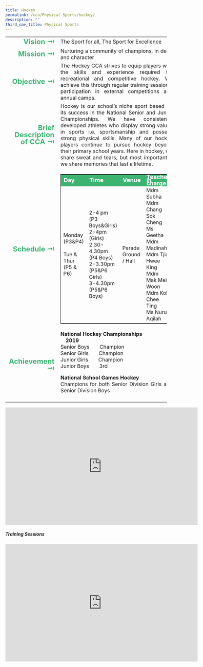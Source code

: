 ```yaml
---
title: Hockey
permalink: /cca/Physical-Sports/hockey/
description: ""
third_nav_title: Physical Sports
---
```

<table>
	<tr><td width=70 style="line-height:1; font-weight:bold; font-size: 22px; color:mediumseagreen; border:0px solid black; text-align:right">Vision &#8677;</td>
		<td style="text-align:justify">The Sport for all, The Sport for Excellence</td>
	</tr>
	<tr><td style="line-height:1; font-weight:bold; font-size: 22px; color:mediumseagreen; border:0px solid black; text-align:right">Mission &#8677;</td>
		<td style="text-align:justify">Nurturing a community of champions, in deed and character</td>
	</tr>
	<tr><td style="line-height:1; font-weight:bold; font-size: 22px; color:mediumseagreen; border:0px solid black; text-align:right">Objective &#8677;</td>
		<td style="text-align:justify">The Hockey CCA strives to equip players with the skills and experience required for recreational and competitive hockey. We achieve this through regular training sessions, participation in external competitions and annual camps.</td>
	</tr>
		<tr><td style="line-height:1; font-weight:bold; font-size: 22px; color:mediumseagreen; border:0px solid black; text-align:right">Brief Description of CCA &#8677;</td>
		<td style="text-align:justify">Hockey is our school’s niche sport based on its success in the National Senior and Junior Championships. We have consistently developed athletes who display strong values in sports i.e. sportsmanship and possess strong physical skills. Many of our hockey players continue to pursue hockey beyond their primary school years. Here in hockey, we share sweat and tears, but most importantly, we share memories that last a lifetime.</td>
	</tr>
	<tr><td style="line-height:1; font-weight:bold; font-size: 22px; color:mediumseagreen; border:0px solid black; text-align:right">Schedule &#8677;</td>
		<td>
			<table style="border:1px solid black">
		<tbody>
			<tr style="line-height:10px; font-weight: bold; background-color:mediumseagreen; font-size:18px;color:white"><td width=100>Day</td><td>Time</td><td width=80>Venue</td><td>Teacher in charge</td></tr>
				<tr><td>Monday<br>(P3&P4) <br><br>Tue & Thur<br>(P5 & P6)</td><td width=200>2-4 pm (P3 Boys&Girls) <br>2-4pm (Girls) <br>2.30-4.30pm (P4 Boys) <br>2-3.30pm (P5&P6 Girls) <br>3-4.30pm (P5&P6 Boys)</td><td>Parade Ground / Hall</td><td>Mdm Subha<br>Mdm Chang Sok Cheng<br>Ms Geetha<br>Mdm Madinah<br>Mdm Tjia Hwee King<br>Mdm Mak Mei Woon<br>Mdm Koh Chee Ting<br>Ms Nurul Aqilah</td></tr>
		</tbody>
	</table>
		</td>
	</tr>
		<tr><td style="line-height:1; font-weight:bold; font-size: 22px; color:mediumseagreen; border:0px solid black; text-align:right">Achievement &#8677;</td>
			<td style="text-align:justify"><b>National Hockey Championships</b>
				<br><b>&emsp;2019</b></br>    
							Senior Boys&emsp;&emsp;Champion   <br>
							Senior Girls&emsp;&emsp;Champion<br>   
							Junior Girls&emsp;&emsp;Champion<br>
							Junior Boys&emsp;&emsp;3rd<br>

<b>National School Games Hockey</b><br>
Champions for both Senior Division Girls and Senior Division Boys</td>
	</tr>
	<tr><td></td></tr>
</table>

<center><iframe src="https://docs.google.com/presentation/d/e/2PACX-1vRdhSNkhEeDPTJv07HajsiicOltBCsRY9CYzusS4ksRqHJVyDJ-Vd9jfYHvGthdFgMEWYtwvsBmU2SW/embed?start=true&amp;loop=true&amp;delayms=3000" frameborder="0" width="600" height="366" allowfullscreen="true"></iframe></center>


##### Training Sessions

<center><iframe allowfullscreen="true" height="366" width="600" frameborder="0" src="https://docs.google.com/presentation/d/e/2PACX-1vS3xOd5m4ZYWK5cTuVThxj1sP0KafFbfnIyfYCBafC2wDqLteeGJ0dUan2CVoBOQ53VxQ_IBXFv3lyu/embed?start=false&amp;loop=false&amp;delayms=3000"></iframe></center>